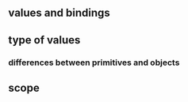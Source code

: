 ## values and bindings

## type of values

### differences between primitives and objects

## scope


